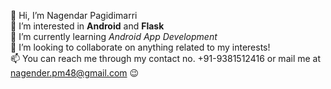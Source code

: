 👋 Hi, I’m Nagendar Pagidimarri</br>
👀 I’m interested in **Android** and **Flask**</br>
🌱 I’m currently learning *Android App Development*</br>
💞️ I’m looking to collaborate on anything related to my interests!</br>
📫 You can reach me through my contact no. +91-9381512416 or mail me at nagender.pm48@gmail.com 😉

<!---
nagendar-pm/nagendar-pm is a ✨ special ✨ repository because its `README.md` (this file) appears on your GitHub profile.
You can click the Preview link to take a look at your changes.
--->
